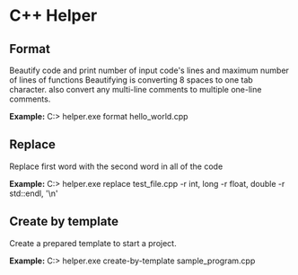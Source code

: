 # C++ Helper

## Format
Beautify code and print number of input code's lines and maximum number of lines of functions
Beautifying is converting 8 spaces to one tab character. also convert any multi-line comments to multiple one-line comments.

**Example:** C:\> helper.exe format hello_world.cpp

## Replace
Replace first word with the second word in all of the code

**Example:** C:\> helper.exe replace test_file.cpp -r int, long -r float, double -r std::endl, '\n'

## Create by template
Create a prepared template to start a project.

**Example:** C:\> helper.exe create-by-template sample_program.cpp
